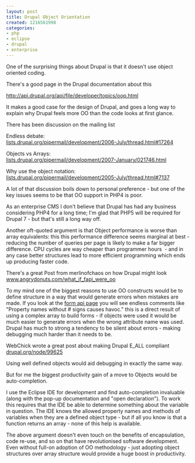```yaml
---
layout: post
title: Drupal Object Orientation
created: 1216561998
categories:
- php
- eclipse
- drupal
- enterprise
---
```

<p>
One of the surprising things about Drupal is that it doesn't use object oriented coding.
</p>
<p>
There's a good page in the Drupal documentation about this
</p>
<p>
<a href="http://api.drupal.org/api/file/developer/topics/oop.html">http://api.drupal.org/api/file/developer/topics/oop.html</a>
</p>
<p>
It makes a good case for the design of Drupal, and goes a long way to explain why Drupal feels more OO than the code looks at first glance.
</p>
<p>
There has been discussion on the mailing list
</p>
<p>
Endless debate:<br />
<a href="http://lists.drupal.org/pipermail/development/2006-July/thread.html#17264">lists.drupal.org/pipermail/development/2006-July/thread.html#17264</a>
</p>
<p>
Objects vs Arrays:<br />
<a href="http://lists.drupal.org/pipermail/development/2007-January/021746.html">lists.drupal.org/pipermail/development/2007-January/021746.html</a>
</p>
<p>
Why use the object notation:<br />
<a href="http://lists.drupal.org/pipermail/development/2005-July/thread.html#7137"> lists.drupal.org/pipermail/development/2005-July/thread.html#7137</a>
</p>
<p>
A lot of that discussion boils down to personal preference - but one of the key issues seems to be that OO support in PHP4 is poor. 
</p>
<p>
As an enterprise CMS I don't believe that Drupal has had any business considering PHP4 for a long time; I'm glad that PHP5 will be required for Drupal 7 - but that's still a long way off.
</p>
<p>
Another oft-quoted argument is that Object performance is worse than array equivalents: this this performance difference seems marginal at best - reducing the number of queries per page is likely to make a far bigger difference. CPU cycles are way cheaper than programmer hours  - and in any case better structures lead to more efficient programming which ends up producing faster code. 
</p>
<p>
There's a great Post from merlinofchaos on how Drupal might look<br />
<a href="http://www.angrydonuts.com/what_if_fapi_were_oo">www.angrydonuts.com/what_if_fapi_were_oo</a>
</p>
<p>
To my mind one of the biggest reasons to use OO constructs would be to define structure in a way that would generate errors when mistakes are made. If you look at the <a href="http://api.drupal.org/api/file/developer/topics/forms_api_reference.html/5">form api page</a> you will see endless comments like &quot;Property names without # signs causes havoc.&quot; this is a direct result of using a complex array to build forms - if objects were used it would be much easier to generate errors when the wrong attribute name was used. Drupal has much to strong a tendency to be silent about errors - making debugging much harder than it needs to be.
</p>
<p>
WebChick wrote a great post about making Drupal E_ALL compliant<br />
<a href="http://drupal.org/node/99625">drupal.org/node/99625</a>
</p>
<p>
Using well defined objects would aid debugging in exactly the same way.
</p>
<p>
But for me the biggest productivity gain of a move to Objects would be auto-completion.
</p>
<p>
I use the Eclipse IDE for development and find auto-completion invaluable (along with the pop-up documentation and &quot;open declaration&quot;). To work this requires that the IDE be able to determine something about the variable in question. The IDE knows the allowed property names and methods of variables when they are a defined object type - but if all you know is that a function returns an array - none of this help is available.
</p>
<p>
The above argument doesn't even touch on the benefits of encapsulation, code re-use, and so on that have revolutionised software development. Even without full-on adoption of OO methodology - just adopting object structures over array structure would provide a huge boost in productivity. 
</p>
